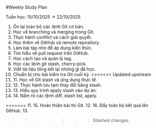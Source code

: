 \#Weekly Study Plan



Tuần học: 15/10/2025 -> 22/10/2025

1. Ôn lại toàn bộ các lệnh Git cơ bản.
2. Học về branching và merging trong Git.
3. Thực hành conflict và cách giải quyết.
4. Học thêm về GitHub và remote repository.
5. Làm bài tập nhỏ để áp dụng kiến thức.
6. Tìm hiểu về pull request trên GitHub.
7. Học cách tạo và quản lý tag.
8. Học các lệnh git stash, cherry-pick.
9. Viết tài liệu tổng kết lại những gì đã học.
10. Chuẩn bị cho bài kiểm tra Git cuối kỳ.
<<<<<<< Updated upstream
11. 11\. Học về Git stash và ứng dụng thực tế.
12. 12\. Thực hành lưu tạm thay đổi bằng stash.
13. 13\. Hiểu quy trình apply stash vào dự án.
14. 14\. Nắm rõ các lệnh diff, stash list, apply.



=======
11. 15\. Hoàn thiện bài thi Git.
12. 16\. Đẩy toàn bộ kết quả lên GitHub.
13. 
>>>>>>> Stashed changes
